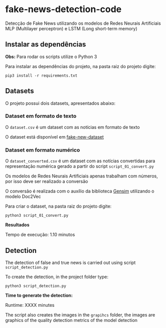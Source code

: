 # fake-news-detection-code

Detecção de Fake News utilizando os modelos de Redes Neurais Artificiais MLP (Multilayer perceptron) e LSTM (Long short-term memory)

## Instalar as dependências

**Obs:** Para rodar os scripts utilize o Python 3

Para instalar as dependências do projeto, na pasta raiz do projeto digite:

`pip3 install -r requirements.txt`

## Datasets

O projeto possui dois datasets, apresentados abaixo:

### Dataset em formato de texto

O `dataset.csv` é um dataset com as notícias em formato de texto

O dataset está disponível em [fake-new-dataset](https://github.com/mathiasarturschulz/fake-news-dataset)

### Dataset em formato numérico

O `dataset_converted.csv` é um dataset com as notícias convertidas para representação numérica gerado a partir do script `script_01_convert.py`

Os modelos de Redes Neurais Artificiais apenas trabalham com números, por isso deve ser realizado a conversão

O conversão é realizada com o auxílio da biblioteca [Gensim](https://radimrehurek.com/gensim/) utilizando o modelo Doc2Vec

Para criar o dataset, na pasta raiz do projeto digite:

`python3 script_01_convert.py`

**Resultados**

Tempo de execução: 1.10 minutos

## Detection

The detection of false and true news is carried out using script `script_detection.py`

To create the detection, in the project folder type:

`python3 script_detection.py`

**Time to generate the detection:**

Runtime: XXXX minutes

The script also creates the images in the `grapihcs` folder, the images are graphics of the quality detection metrics of the model detection
